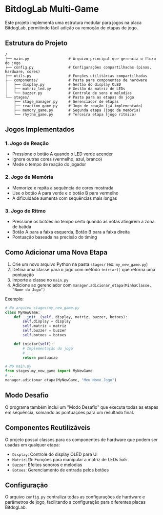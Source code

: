 # BitdogLab Multi-Game

Este projeto implementa uma estrutura modular para jogos na placa BitdogLab, permitindo fácil adição ou remoção de etapas de jogo.

## Estrutura do Projeto

```
/
├── main.py                  # Arquivo principal que gerencia o fluxo do jogo
├── config.py                # Configurações compartilhadas (pinos, hardware, cores)
├── utils.py                 # Funções utilitárias compartilhadas
├── components/              # Pasta para componentes de hardware
│   ├── display.py           # Gestão do display OLED
│   ├── matriz_led.py        # Gestão da matriz de LEDs
│   └── buzzer.py            # Controle de sons e melodias
└── stages/                  # Pasta para as etapas do jogo
    ├── stage_manager.py     # Gerenciador de etapas
    ├── reaction_game.py     # Jogo de reação (já implementado)
    ├── memory_game.py       # Segunda etapa (jogo de memória)
    └── rhythm_game.py       # Terceira etapa (jogo rítmico)
```

## Jogos Implementados

### 1. Jogo de Reação

- Pressione o botão A quando o LED verde acender
- Ignore outras cores (vermelho, azul, branco)
- Mede o tempo de reação do jogador

### 2. Jogo de Memória

- Memorize e repita a sequência de cores mostrada
- Use o botão A para verde e o botão B para vermelho
- A dificuldade aumenta com sequências mais longas

### 3. Jogo de Ritmo

- Pressione os botões no tempo certo quando as notas atingirem a zona de batida
- Botão A para a faixa esquerda, Botão B para a faixa direita
- Pontuação baseada na precisão do timing

## Como Adicionar uma Nova Etapa

1. Crie um novo arquivo Python na pasta `stages/` (ex: `my_new_game.py`)
2. Defina uma classe para o jogo com método `iniciar()` que retorna uma pontuação
3. Importe a classe no `main.py`
4. Adicione ao gerenciador com `manager.adicionar_etapa(MinhaClasse, "Nome do Jogo")`

Exemplo:

```python
# No arquivo stages/my_new_game.py
class MyNewGame:
    def __init__(self, display, matriz, buzzer, botoes):
        self.display = display
        self.matriz = matriz
        self.buzzer = buzzer
        self.botoes = botoes

    def iniciar(self):
        # Implementação do jogo
        # ...
        return pontuacao

# No main.py
from stages.my_new_game import MyNewGame
# ...
manager.adicionar_etapa(MyNewGame, "Meu Novo Jogo")
```

## Modo Desafio

O programa também inclui um "Modo Desafio" que executa todas as etapas em sequência, somando as pontuações para um resultado final.

## Componentes Reutilizáveis

O projeto possui classes para os componentes de hardware que podem ser usadas em qualquer etapa:

- `Display`: Controle do display OLED para UI
- `MatrizLED`: Funções para manipular a matriz de LEDs 5x5
- `Buzzer`: Efeitos sonoros e melodias
- `Botoes`: Gerenciamento de entrada pelos botões

## Configuração

O arquivo `config.py` centraliza todas as configurações de hardware e parâmetros de jogo, facilitando a configuração para diferentes placas BitdogLab.
